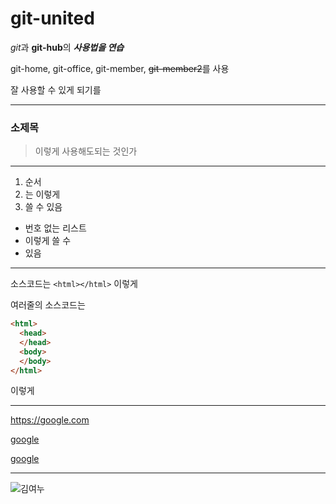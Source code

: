 # git-united
*git*과 **git-hub**의 ***사용법을 연습***

git-home, git-office, git-member, ~~git-member2~~를 사용

잘 사용할 수 있게 되기를

---

### 소제목

> 이렇게 사용해도되는 것인가

***

1. 순서
2. 는 이렇게
3. 쓸 수 있음

- 번호 없는 리스트
- 이렇게 쓸 수
- 있음

---

소스코드는 `<html></html>` 이렇게

여러줄의 소스코드는

```html
<html>
  <head>
  </head>
  <body>
  </body>
</html>
```

이렇게

---

<https://google.com>

[google](https://google.com)

[google](https://google.com,"구글")

---

![김여누](http://jedidiah.dothome.co.kr/kyw500/img/10.png)

